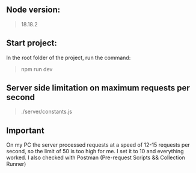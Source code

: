  ## Node version: 
 >18.18.2 
 ## Start project:  
 In the root folder of the project, run the command:
 >npm run dev
 ## Server side limitation on maximum requests per second
 >./server/constants.js
 ## Important
  On my PC the server processed requests at a speed of 12-15 requests per second, so the limit of 50 is too high for me.
  I set it to 10 and everything worked.
  I also checked with Postman (Pre-request Scripts && Collection Runner)